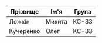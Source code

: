 | Прізвище       | Ім'я     | Група |
| -------------- | -------- | ----- |
| Ложкін         | Микита   | КС-33 |
| Кучеренко      | Олег     | КС-33 |
